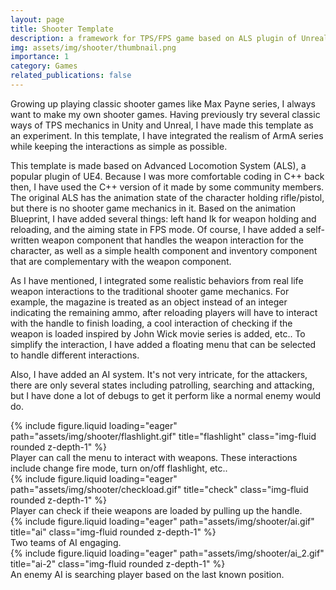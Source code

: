 ```yaml
---
layout: page
title: Shooter Template
description: a framework for TPS/FPS game based on ALS plugin of Unreal Engine.
img: assets/img/shooter/thumbnail.png
importance: 1
category: Games
related_publications: false
---
```


Growing up playing classic shooter games like Max Payne series, I always want to make my own shooter games. Having previously try several classic ways of TPS mechanics in Unity and Unreal, I have made this template as an experiment. In this template, I have integrated the realism of ArmA series while keeping the interactions as simple as possible.

This template is made based on Advanced Locomotion System (ALS), a popular plugin of UE4. Because I was more comfortable coding in C++ back then, I have used the C++ version of it made by some community members. The original ALS has the animation state of the character holding rifle/pistol, but there is no shooter game mechanics in it. Based on the animation Blueprint, I have added several things: left hand Ik for weapon holding and reloading, and the aiming state in FPS mode. Of course, I have added a self-written weapon component that handles the weapon interaction for the character, as well as a simple health component and inventory component that are complementary with the weapon component.

As I have mentioned, I integrated some realistic behaviors from real life weapon interactions to the traditional shooter game mechanics. For example, the magazine is treated as an object instead of an integer indicating the remaining ammo, after reloading players will have to interact with the handle to finish loading, a cool interaction of checking if the weapon is loaded inspired by John Wick movie series is added, etc.. To simplify the interaction, I have added a floating menu that can be selected to handle different interactions.

Also, I have added an AI system. It's not very intricate, for the attackers, there are only several states including patrolling, searching and attacking, but I have done a lot of debugs to get it perform like a normal enemy would do.

<div class="row">
    <div class="col-sm mt-3 mt-md-0">
        {% include figure.liquid loading="eager" path="assets/img/shooter/flashlight.gif" title="flashlight" class="img-fluid rounded z-depth-1" %}
    </div>
</div>
<div class="caption">
    Player can call the menu to interact with weapons. These interactions include change fire mode, turn on/off flashlight, etc..
</div>

<div class="row">
    <div class="col-sm mt-3 mt-md-0">
        {% include figure.liquid loading="eager" path="assets/img/shooter/checkload.gif" title="check" class="img-fluid rounded z-depth-1" %}
    </div>
</div>
<div class="caption">
    Player can check if theie weapons are loaded by pulling up the handle.
</div>

<div class="row">
    <div class="col-sm mt-3 mt-md-0">
        {% include figure.liquid loading="eager" path="assets/img/shooter/ai.gif" title="ai" class="img-fluid rounded z-depth-1" %}
    </div>
</div>
<div class="caption">
    Two teams of AI engaging.
</div>

<div class="row">
    <div class="col-sm mt-3 mt-md-0">
        {% include figure.liquid loading="eager" path="assets/img/shooter/ai_2.gif" title="ai-2" class="img-fluid rounded z-depth-1" %}
    </div>
</div>
<div class="caption">
    An enemy AI is searching player based on the last known position.
</div>